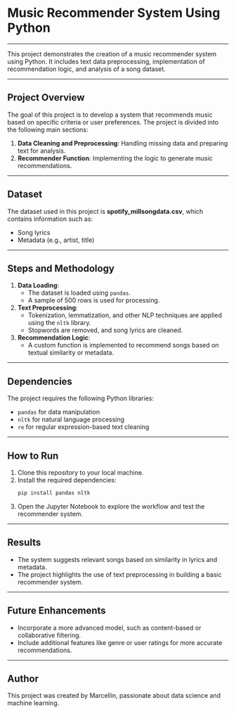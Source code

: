 
# Music Recommender System Using Python
___
This project demonstrates the creation of a music recommender system using Python. It includes text data preprocessing, implementation of recommendation logic, and analysis of a song dataset.
___
## Project Overview
The goal of this project is to develop a system that recommends music based on specific criteria or user preferences. The project is divided into the following main sections:
1. **Data Cleaning and Preprocessing**: Handling missing data and preparing text for analysis.
2. **Recommender Function**: Implementing the logic to generate music recommendations.
___
## Dataset
The dataset used in this project is **spotify_millsongdata.csv**, which contains information such as:
- Song lyrics
- Metadata (e.g., artist, title)
___
## Steps and Methodology
1. **Data Loading**:
   - The dataset is loaded using `pandas`.
   - A sample of 500 rows is used for processing.
2. **Text Preprocessing**:
   - Tokenization, lemmatization, and other NLP techniques are applied using the `nltk` library.
   - Stopwords are removed, and song lyrics are cleaned.
3. **Recommendation Logic**:
   - A custom function is implemented to recommend songs based on textual similarity or metadata.
___
## Dependencies
The project requires the following Python libraries:
- `pandas` for data manipulation
- `nltk` for natural language processing
- `re` for regular expression-based text cleaning
___
## How to Run
1. Clone this repository to your local machine.
2. Install the required dependencies:
   ```bash
   pip install pandas nltk
   ```
3. Open the Jupyter Notebook to explore the workflow and test the recommender system.
___
## Results
- The system suggests relevant songs based on similarity in lyrics and metadata.
- The project highlights the use of text preprocessing in building a basic recommender system.
___
## Future Enhancements
- Incorporate a more advanced model, such as content-based or collaborative filtering.
- Include additional features like genre or user ratings for more accurate recommendations.
___
## Author
This project was created by Marcellin, passionate about data science and machine learning.
```
